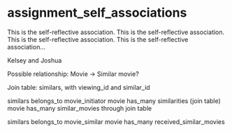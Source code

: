 assignment_self_associations
============================

This is the self-reflective association. This is the self-reflective association. This is the self-reflective association. This is the self-reflective association...

Kelsey and Joshua

Possible relationship: Movie -> Similar movie?

Join table: similars, with viewing_id and similar_id

similars belongs_to movie_initiator
movie has_many similarities (join table)
movie has_many similar_movies through join table

similars belongs_to movie_similar
movie has_many received_similar_movies 

